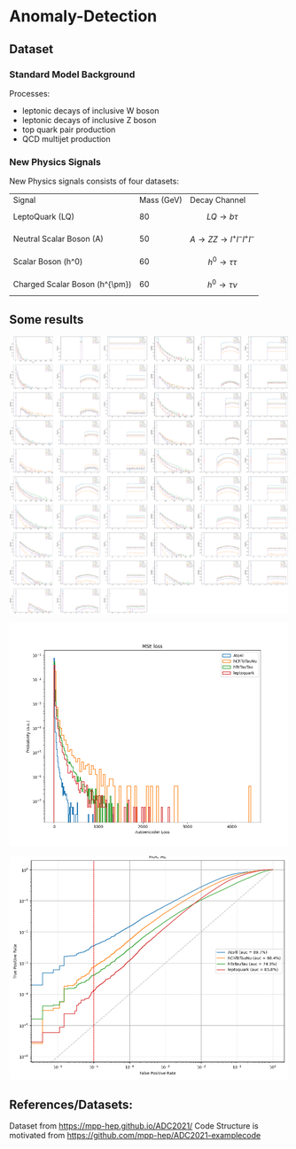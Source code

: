 # Anomaly-Detection


## Dataset

### Standard Model Background


Processes:

- leptonic decays of inclusive W boson
- leptonic decays of inclusive Z boson
- top quark pair production
- QCD multijet production

### New Physics Signals
New Physics signals consists of four datasets:

|  |  |  |
|--|--|--|
| Signal | Mass (GeV) | Decay Channel |
| LeptoQuark (LQ) | 80 |  $$ LQ \rightarrow b \tau $$ |
| Neutral Scalar Boson (A) | 50 |  $$ A \rightarrow Z Z \rightarrow l^+ l^- l^+ l^- $$ |
| Scalar Boson (h^0) | 60 |  $$ h^0 \rightarrow \tau \tau $$ |
| Charged Scalar Boson (h^{\pm}) | 60 |  $$ h^0 \rightarrow \tau \nu $$ |

## Some results

![input](ADC-new-dataset/input-variable-adc-1.png)


![mseloss](training/result2/mse_loss.png)

![roc](training/result2/roc.png)


## References/Datasets:

Dataset from https://mpp-hep.github.io/ADC2021/
Code Structure is motivated from https://github.com/mpp-hep/ADC2021-examplecode
